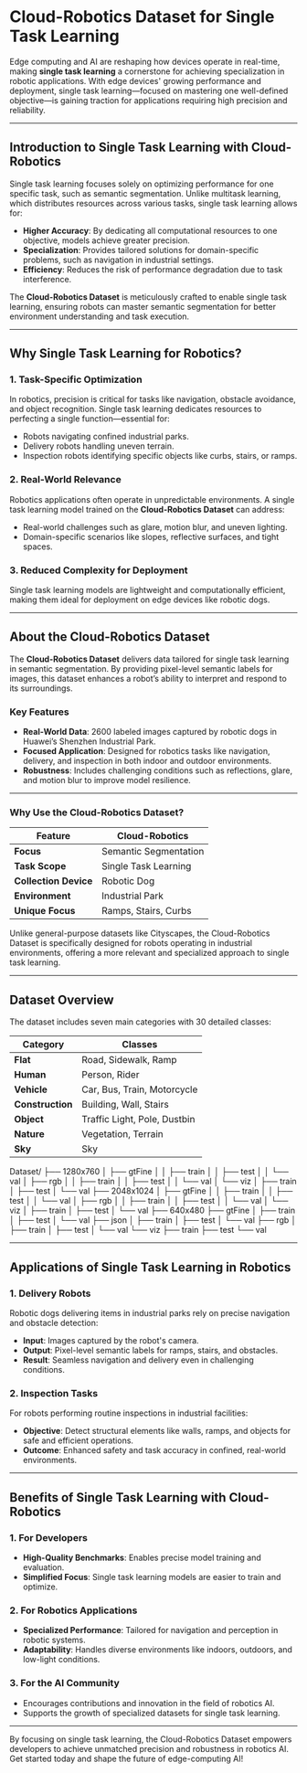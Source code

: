 # **Cloud-Robotics Dataset for Single Task Learning**  

Edge computing and AI are reshaping how devices operate in real-time, making **single task learning** a cornerstone for achieving specialization in robotic applications. With edge devices' growing performance and deployment, single task learning—focused on mastering one well-defined objective—is gaining traction for applications requiring high precision and reliability.   

---

## **Introduction to Single Task Learning with Cloud-Robotics**  

Single task learning focuses solely on optimizing performance for one specific task, such as semantic segmentation. Unlike multitask learning, which distributes resources across various tasks, single task learning allows for:  

- **Higher Accuracy**: By dedicating all computational resources to one objective, models achieve greater precision.  
- **Specialization**: Provides tailored solutions for domain-specific problems, such as navigation in industrial settings.  
- **Efficiency**: Reduces the risk of performance degradation due to task interference.  

The **Cloud-Robotics Dataset** is meticulously crafted to enable single task learning, ensuring robots can master semantic segmentation for better environment understanding and task execution.

---

## **Why Single Task Learning for Robotics?**  

### **1. Task-Specific Optimization**  
In robotics, precision is critical for tasks like navigation, obstacle avoidance, and object recognition. Single task learning dedicates resources to perfecting a single function—essential for:  
- Robots navigating confined industrial parks.  
- Delivery robots handling uneven terrain.  
- Inspection robots identifying specific objects like curbs, stairs, or ramps.  

### **2. Real-World Relevance**  
Robotics applications often operate in unpredictable environments. A single task learning model trained on the **Cloud-Robotics Dataset** can address:  
- Real-world challenges such as glare, motion blur, and uneven lighting.  
- Domain-specific scenarios like slopes, reflective surfaces, and tight spaces.  

### **3. Reduced Complexity for Deployment**  
Single task learning models are lightweight and computationally efficient, making them ideal for deployment on edge devices like robotic dogs.

---

## **About the Cloud-Robotics Dataset**  

The **Cloud-Robotics Dataset** delivers data tailored for single task learning in semantic segmentation. By providing pixel-level semantic labels for images, this dataset enhances a robot’s ability to interpret and respond to its surroundings.  

### **Key Features**  
- **Real-World Data**: 2600 labeled images captured by robotic dogs in Huawei’s Shenzhen Industrial Park.  
- **Focused Application**: Designed for robotics tasks like navigation, delivery, and inspection in both indoor and outdoor environments.  
- **Robustness**: Includes challenging conditions such as reflections, glare, and motion blur to improve model resilience.  

---

### **Why Use the Cloud-Robotics Dataset?**  

| **Feature**               | **Cloud-Robotics**       
|----------------------------|----------------------- 
| **Focus**                 | Semantic Segmentation        
| **Task Scope**            | Single Task Learning        
| **Collection Device**     | Robotic Dog                
| **Environment**           | Industrial Park             
| **Unique Focus**          | Ramps, Stairs, Curbs      

Unlike general-purpose datasets like Cityscapes, the Cloud-Robotics Dataset is specifically designed for robots operating in industrial environments, offering a more relevant and specialized approach to single task learning.

---

## **Dataset Overview**  

The dataset includes seven main categories with 30 detailed classes:  

| **Category**     | **Classes**                           |  
|-------------------|---------------------------------------|  
| **Flat**         | Road, Sidewalk, Ramp                  |  
| **Human**        | Person, Rider                         |  
| **Vehicle**      | Car, Bus, Train, Motorcycle           |  
| **Construction** | Building, Wall, Stairs                |  
| **Object**       | Traffic Light, Pole, Dustbin          |  
| **Nature**       | Vegetation, Terrain                   |  
| **Sky**          | Sky                                   |  

 Dataset/
├── 1280x760
│   ├── gtFine
│   │   ├── train
│   │   ├── test
│   │   └── val
│   ├── rgb
│   │   ├── train
│   │   ├── test
│   │   └── val
│   └── viz
│       ├── train
│       ├── test
│       └── val
├── 2048x1024
│   ├── gtFine
│   │   ├── train
│   │   ├── test
│   │   └── val
│   ├── rgb
│   │   ├── train
│   │   ├── test
│   │   └── val
│   └── viz
│       ├── train
│       ├── test
│       └── val
├── 640x480
    ├── gtFine
    │   ├── train
    │   ├── test
    │   └── val
    ├── json
    │   ├── train
    │   ├── test
    │   └── val
    ├── rgb
    │   ├── train
    │   ├── test
    │   └── val
    └── viz
        ├── train
        ├── test
        └── val

---

## **Applications of Single Task Learning in Robotics**  

### **1. Delivery Robots**  
Robotic dogs delivering items in industrial parks rely on precise navigation and obstacle detection:  
- **Input**: Images captured by the robot's camera.  
- **Output**: Pixel-level semantic labels for ramps, stairs, and obstacles.  
- **Result**: Seamless navigation and delivery even in challenging conditions.  

### **2. Inspection Tasks**  
For robots performing routine inspections in industrial facilities:  
- **Objective**: Detect structural elements like walls, ramps, and objects for safe and efficient operations.  
- **Outcome**: Enhanced safety and task accuracy in confined, real-world environments.  

---

## **Benefits of Single Task Learning with Cloud-Robotics**  

### **1. For Developers**  
- **High-Quality Benchmarks**: Enables precise model training and evaluation.  
- **Simplified Focus**: Single task learning models are easier to train and optimize.  

### **2. For Robotics Applications**  
- **Specialized Performance**: Tailored for navigation and perception in robotic systems.  
- **Adaptability**: Handles diverse environments like indoors, outdoors, and low-light conditions.  

### **3. For the AI Community**  
- Encourages contributions and innovation in the field of robotics AI.  
- Supports the growth of specialized datasets for single task learning.  

---

By focusing on single task learning, the Cloud-Robotics Dataset empowers developers to achieve unmatched precision and robustness in robotics AI. Get started today and shape the future of edge-computing AI!  
